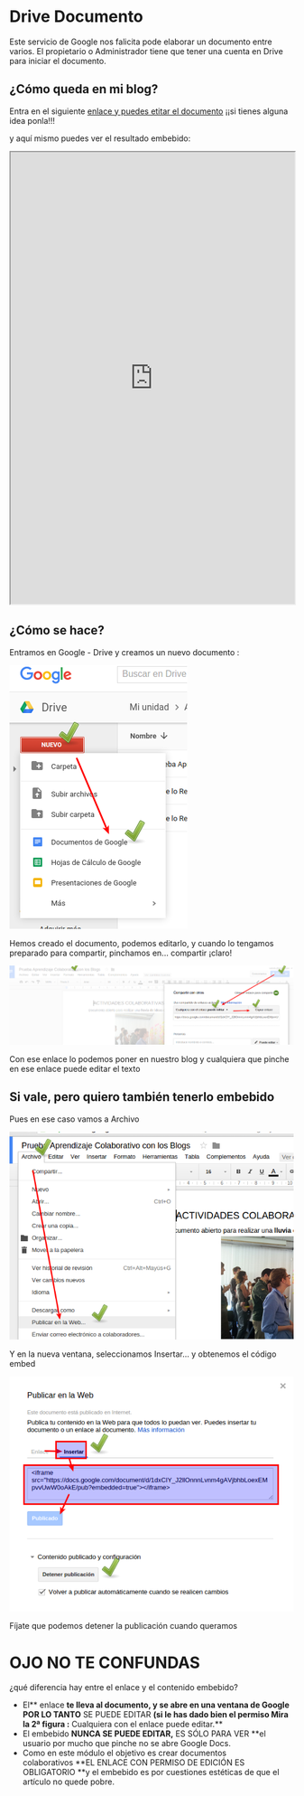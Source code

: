 
# Drive Documento

Este servicio de Google nos falicita pode elaborar un documento entre varios. El propietario o Administrador tiene que tener una cuenta en Drive para iniciar el documento.

## ¿Cómo queda en mi blog?

Entra en el siguiente [enlace y puedes etitar el documento](https://docs.google.com/document/d/1dxCIY_J2llOnnnLvnm4gAVjbhbLoexEMpvvUwW0oAkE/edit?usp=sharing) ¡¡si tienes alguna idea ponla!!!

y aquí mismo puedes ver el resultado embebido:

<iframe width="100%" height="800" src="https://docs.google.com/document/d/1dxCIY_J2llOnnnLvnm4gAVjbhbLoexEMpvvUwW0oAkE/pub?embedded=true"></iframe>

## ¿Cómo se hace?

Entramos en Google - Drive y creamos un nuevo documento :

![](img/Menu_002.png)

Hemos creado el documento, podemos editarlo, y cuando lo tengamos preparado para compartir, pinchamos en... compartir ¡claro!

![](img/Seleccion_003.png)

Con ese enlace lo podemos poner en nuestro blog y cualquiera que pinche en ese enlace puede editar el texto

## Si vale, pero quiero también tenerlo embebido

Pues en ese caso vamos a Archivo

![](img/Menu_005.png)

Y en la nueva ventana, seleccionamos Insertar... y obtenemos el código embed

![](img/Seleccion_008.png)

Fíjate que podemos detener la publicación cuando queramos

# OJO NO TE CONFUNDAS

¿qué diferencia hay entre el enlace y el contenido embebido?

- El** enlace **te lleva al documento, y se abre en una ventana de Google POR LO TANTO** SE PUEDE EDITAR **(si le has dado bien el permiso Mira la 2ª figura :** Cualquiera con el enlace puede editar.**
- El embebido **NUNCA SE PUEDE EDITAR,** ES SÓLO PARA VER **el usuario por mucho que pinche no se abre Google Docs.
- Como en este módulo el objetivo es crear documentos colaborativos **EL ENLACE CON PERMISO DE EDICIÓN ES OBLIGATORIO **y el embebido es por cuestiones estéticas de que el artículo no quede pobre.


